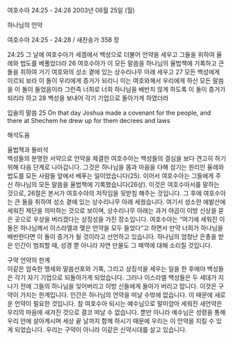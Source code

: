 여호수아 24:25 - 24:28 
2003년 08월 25일 (월)

하나님의 언약



여호수아 24:25 - 24:28 / 새찬송가 358 장


24:25 그 날에 여호수아가 세겜에서 백성으로 더불어 언약을 세우고 그들을 위하여 율례와 법도를 베풀었더라 
26 여호수아가 이 모든 말씀을 하나님의 율법책에 기록하고 큰 돌을 취하여 거기 여호와의 성소 곁에 있는 상수리나무 아래 세우고 
27 모든 백성에게 이르되 보라 이 돌이 우리에게 증거가 되리니 이는 여호와께서 우리에게 하신 모든 말씀을 이 돌이 들었음이라 그런즉 너희로 너희 하나님을 배반치 않게 하도록 이 돌이 증거가 되리라 하고 
28 백성을 보내어 각기 기업으로 돌아가게 하였더라 

입술의 말씀 
25 On that day Joshua made a covenant for the people, and there at Shechem he drew up for them decrees and laws

해석도움





율법책과 돌비석  
백성들의 분명한 서약으로 언약을 체결한 여호수아는 백성들의 결심을 보다 견고히 하기 위해 다음 단계로 나아갑니다. 그것은 하나님을 몸과 마음을 다해 섬기는 원리인 율례와 법도를 모든 사람들 앞에서 베푸는 일이었습니다(25). 이어서 여호수아는 그들에게 주신 하나님의 모든 말씀을 율법책에 기록했습니다(26상). 이것은 여호수아서를 말하는 것으로, 26절은 본서가 여호수아의 저작임을 뒷받침 해주는 것입니다. 그 후에 여호수아는 큰 돌을 취하여 성소 곁에 있는 상수리나무 아래 세웠습니다. 여기서 성소란 에발산에 세워진 제단을 의미하는 것으로 보이며, 상수리나무 아래는 과거 야곱이 이방 신상을 묻은 곳으로 우상을 버리겠다는 상징성을 가진 장소입니다. 여호수아는 “여기에 세워진 이 돌은 하나님께서 이스라엘과 맺은 언약을 모두 들었다”고 하면서 만약 너희가 하나님을 배반한다면 이 돌이 증거가 될 것이라고 선언하고 있습니다. 하나님의 엄청난 은총을 받은 인간이 범죄할 때, 성경 뿐 아니라 자연 만물도 그 패역에 대해 소리칠 것입니다. 

구약 언약의 한계  
이같은 엄숙한 맹세와 말씀선포와 기록, 그리고 상징석을 세우는 일을 한 후에야 백성들은 각기 자기 기업으로 되돌아가게 되었습니다. 그러나 이스라엘 백성들은 두 세대가 지나기 전에 그들의 하나님을 잊어버리고 이방 신들에게 돌아가 버리고 맙니다. 이것은 구약이 가지는 한계입니다. 인간은 하나님의 언약을 떠날 수밖에 없습니다. 이 때문에 새로운 언약이 필요한 것입니다. 참 여호수아 되시는 예수님으로 말미암아 세워진 새언약은 우리의 마음에 새겨진 것으로 결코 떠날 수 없습니다. 뿐만 아니라 예수님은 성령을 통해 우리 안에 살아계시며 세상 끝 날까지 함께 하시기 때문에 우리는 이 언약을 지킬 수 있게 되었습니다. 우리는 구약이 아니라 이같은 신약시대를 살고 있습니다.